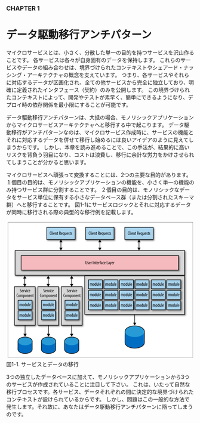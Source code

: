 ### CHAPTER 1

# データ駆動移行アンチパターン

マイクロサービスとは、小さく、分散した単一の目的を持つサービスを沢山作ることです。
各サービスは各々が自身固有のデータを保持します。
これらのサービスやデータの組み合わせは、境界づけられたコンテキストやシェアード・ナッシング・アーキテクチャの概念を支えています。
つまり、各サービスやそれらに対応するデータが区画化され、全ての他サービスから完全に独立しており、明確に定義されたインタフェース（契約）のみを公開します。
この境界づけられたコンテキストによって、開発やテストが素早く、簡単にできるようになり、デプロイ時の依存関係を最小限にすることが可能です。

データ駆動移行アンチパターンは、大抵の場合、モノリシックアプリケーションからマイクロサービスアーキテクチャへと移行する中で起こります。
データ駆動移行がアンチパターンなのは、マイクロサービス作成時に、サービスの機能とそれに対応するデータを併せて移行し始めるには良いアイデアのように見えてしまうからです。
しかし、本章を読み進めることで、この手法が、結果的に高いリスクを背負う羽目になり、コストは浪費し、移行に余計な労力をかけさせられてしまうことが分かると思います。

マイクロサービスへ頑張って変換することには、2つの主要な目的があります。
１個目の目的は、モノリシックアプリケーションの機能を、小さく単一の機能のみ持つサービス群に分割することです。
２個目の目的は、モノリシックなデータをサービス単位に保有する小さなデータベース群（または分割されたスキーマ群）へと移行することです。
図1-1にサービスロジックとそれに対応するデータが同時に移行される際の典型的な移行例を記載します。

![サービスとデータの移行](./img/1-1.png)  
図1-1. サービスとデータの移行

3つの独立したデータベースに加えて、モノリシックアプリケーションから3つのサービスが作成されていることに注目して下さい。
これは、いたって自然な移行プロセスです。各サービス、データそれぞれの間に決定的な境界づけられたコンテキストが設けられているからです。
しかし、問題はこの一般的な方法で発生します。それ故に、あなたはデータ駆動移行アンチパターンに陥ってしまうのです。